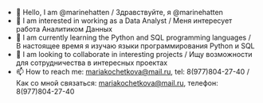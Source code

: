 - 👋 Hello, I am @marinehatten / Здравствуйте, я @marinehatten
- 👀 I am interested in working as a Data Analyst / Меня интересует работа Аналитиком Данных
- 🌱 I am currently learning the Python and SQL programming languages / В настоящее время я изучаю языки программирования Python и SQL
- 💞️ I am looking to collaborate in interesting projects / Ищу возможности для сотрудничества в интересных проектах
- 📫 How to reach me: mariakochetkova@mail.ru, tel: 8(977)804-27-40 / Как со мной связаться: mariakochetkova@mail.ru, телефон: 8(977)804-27-40

<!---
marinehatten/marinehatten is a ✨ special ✨ repository because its `README.md` (this file) appears on your GitHub profile.
You can click the Preview link to take a look at your changes.
--->
